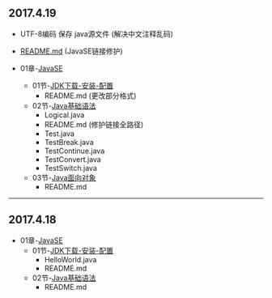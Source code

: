 ## 2017.4.19

- UTF-8编码 保存 java源文件 (解决中文注释乱码)
- [README.md](/README.md) (JavaSE链接修护)

- 01章-[JavaSE](/01章-JavaSE)
	- 01节-[JDK下载-安装-配置](/01章-JavaSE/01节-JDK下载-安装-配置)
		- README.md (更改部分格式)
	- 02节-[Java基础语法](/01章-JavaSE/02节-Java基础语法)
		- Logical.java
		- README.md (修护链接全路径)
		- Test.java
		- TestBreak.java
		- TestContinue.java
		- TestConvert.java
		- TestSwitch.java
	- 03节-[Java面向对象](/01章-JavaSE/03节-Java面向对象)
		- README.md

---

## 2017.4.18

- 01章-[JavaSE](/01章-JavaSE)
	- 01节-[JDK下载-安装-配置](/01章-JavaSE/01节-JDK下载-安装-配置)
		- HelloWorld.java
		- README.md
	- 02节-[Java基础语法](/01章-JavaSE/02节-Java基础语法)
		- README.md